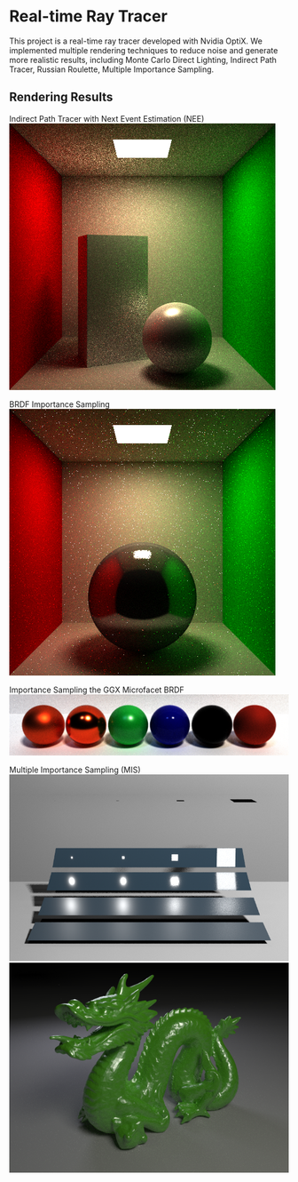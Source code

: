 # Real-time Ray Tracer

This project is a real-time ray tracer developed with Nvidia OptiX. We implemented multiple rendering techniques to reduce noise and generate more realistic results, including Monte Carlo Direct Lighting, Indirect Path Tracer, Russian Roulette, Multiple Importance Sampling. 

## Rendering Results
Indirect Path Tracer with Next Event Estimation (NEE)\
![Alt text](output/cornellNEE.png)

BRDF Importance Sampling\
![Alt text](output/cornellBRDF.png)

Importance Sampling the GGX Microfacet BRDF\
![Alt text](output/ggx.png)

Multiple Importance Sampling (MIS)\
![Alt text](output/mis.png)
![Alt text](output/dragon.png)
